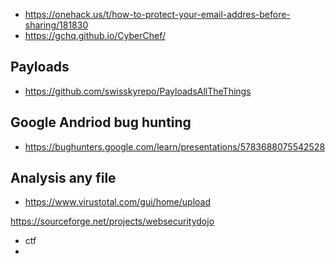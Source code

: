 
- https://onehack.us/t/how-to-protect-your-email-addres-before-sharing/181830
- https://gchq.github.io/CyberChef/

## Payloads
- https://github.com/swisskyrepo/PayloadsAllTheThings

## Google Andriod bug hunting
- https://bughunters.google.com/learn/presentations/5783688075542528

## Analysis any file

- https://www.virustotal.com/gui/home/upload


https://sourceforge.net/projects/websecuritydojo

- ctf
- 
